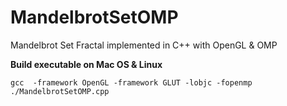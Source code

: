 # MandelbrotSetOMP
Mandelbrot Set Fractal implemented in C++ with OpenGL &amp; OMP

**Build executable on Mac OS & Linux**
``` shell
gcc  -framework OpenGL -framework GLUT -lobjc -fopenmp ./MandelbrotSetOMP.cpp
```

